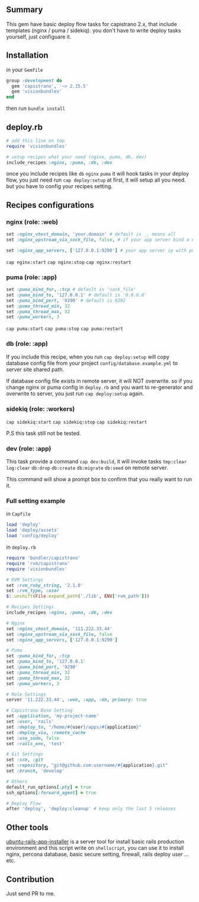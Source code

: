 ## Summary

This gem have basic deploy flow tasks for capistrano 2.x, that include templates (nginx / puma / sidekiq). you don't have to write deploy tasks yourself, just configuare it.

## Installation


in your `Gemfile`

```ruby
group :development do
  gem 'capistrano', '~> 2.15.5'
  gem 'visionbundles'
end
```

then run `bundle install`


## deploy.rb

```ruby
# add this line on top
require 'visionbundles'

# setup recipes what your need (nginx, puma, db, dev)
include_recipes :nginx, :puma, :db, :dev
```

once you include recipes like `db` `nginx` `puma` it will hook tasks in your deploy flow, you just need run `cap deploy:setup` at first, it will setup all you need. but you have to config your recipes setting.


## Recipes configurations

### nginx (role: :web)

```ruby
set :nginx_vhost_domain, 'your.domain' # default is _, means all
set :nginx_upstream_via_sock_file, false, # if your app server bind a unix socket file, you need setup to true

set :nginx_app_servers, ['127.0.0.1:9290'] # your app server ip with port
```

`cap nginx:start`
`cap nginx:stop`
`cap nginx:restart`


### puma (role: :app)

```ruby
set :puma_bind_for, :tcp # default is 'sock_file'
set :puma_bind_to, '127.0.0.1' # default is '0.0.0.0'
set :puma_bind_port, '9290' # default is 9292
set :puma_thread_min, 32
set :puma_thread_max, 32
set :puma_workers, 3
```

`cap puma:start`
`cap puma:stop`
`cap puma:restart`


### db (role: :app)

If you include this recipe, when you run `cap deploy:setup` will copy database config file from your project `config/database.example.yml` to server site shared path.

If database config file exists in remote server, it will NOT overwrite. so if you change nginx or puma config in `deploy.rb` and you want to re-generator and overwrite to server, you just run `cap deploy:setup` again.

### sidekiq (role: :workers)

`cap sidekiq:start`
`cap sidekiq:stop`
`cap sidekiq:restart`

P.S this task still not be tested.


### dev (role: :app)

This task provide a command `cap dev:build`, it will invoke tasks `tmp:clear` `log:clear` `db:drop` `db:create` `db:migrate` `db:seed` on remote server.

This command will show a prompt box to confirm that you really want to run it.


### Full setting example


in `Capfile`

```ruby
load 'deploy'
load 'deploy/assets'
load 'config/deploy'
```

in `deploy.rb`

```ruby
require 'bundler/capistrano'
require 'rvm/capistrano'
require 'visionbundles'

# RVM Settings
set :rvm_ruby_string, '2.1.0'
set :rvm_type, :user
$:.unshift(File.expand_path('./lib', ENV['rvm_path']))

# Recipes Settings
include_recipes :nginx, :puma, :db, :dev

# Nginx
set :nginx_vhost_domain, '111.222.33.44'
set :nginx_upstream_via_sock_file, false
set :nginx_app_servers, ['127.0.0.1:9290']

# Puma
set :puma_bind_for, :tcp
set :puma_bind_to, '127.0.0.1'
set :puma_bind_port, '9290'
set :puma_thread_min, 32
set :puma_thread_max, 32
set :puma_workers, 3

# Role Settings
server '11.222.33.44', :web, :app, :db, primary: true

# Capistrano Base Setting
set :application, 'my-project-name'
set :user, 'rails'
set :deploy_to, "/home/#{user}/apps/#{application}"
set :deploy_via, :remote_cache
set :use_sudo, false
set :rails_env, 'test'

# Git Settings
set :scm, :git
set :repository, "git@github.com:username/#{application}.git"
set :branch, 'develop'

# Others
default_run_options[:pty] = true
ssh_options[:forward_agent] = true

# Deploy Flow
after 'deploy', 'deploy:cleanup' # keep only the last 5 releases
```


## Other tools

[ubuntu-rails-app-installer](https://github.com/afunction/ubuntu-rails-app-installer) is a server tool for install basic rails production environment and this script write on `shellscript`, you can use it to install nginx, percona database, basic secure setting, firewall, rails deploy user ... etc.


## Contribution

Just send PR to me.


